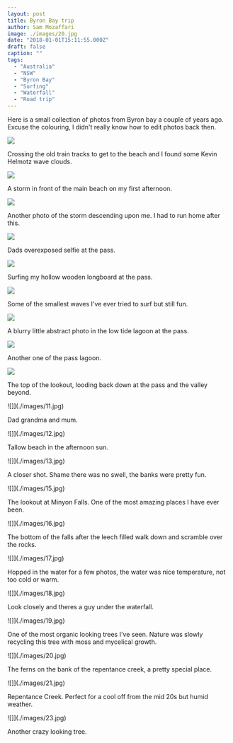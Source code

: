 ```yaml
---
layout: post
title: Byron Bay trip 
author: Sam Mozaffari
image: ./images/20.jpg
date: "2018-01-01T15:11:55.000Z"
draft: false
caption: ""
tags: 
  - "Australia"
  - "NSW"
  - "Byron Bay"
  - "Surfing"
  - "Waterfall"
  - "Road trip" 
---
```



Here is a small collection of photos from Byron bay a couple of years ago. Excuse the colouring, I didn't really know how to edit photos back then.

![](./images/3.jpg)

Crossing the old train tracks to get to the beach and I found some Kevin Helmotz wave clouds.


![](./images/1.jpg)

A storm in front of the main beach on my first afternoon.


![](./images/2.jpg)

Another photo of the storm descending upon me. I had to run home after this.

![](./images/4.jpg)

Dads overexposed selfie at the pass.

![](./images/5.jpg)

Surfing my hollow wooden longboard at the pass.

![](./images/8.jpg)

Some of the smallest waves I've ever tried to surf but still fun.


![](./images/8.jpg)

A blurry little abstract photo in the low tide lagoon at the pass.

![](./images/9.jpg)

Another one of the pass lagoon.

![](./images/10.jpg)

The top of the lookout, looding back down at the pass and the valley beyond.

![]](./images/11.jpg)

Dad grandma and mum.

![]](./images/12.jpg)

Tallow beach in the afternoon sun.

![]](./images/13.jpg)

A closer shot. Shame there was no swell, the banks were pretty fun.

![]](./images/15.jpg)

The lookout at Minyon Falls. One of the most amazing places I have ever been.

![]](./images/16.jpg)

The bottom of the falls after the leech filled walk down and scramble over the rocks.

![]](./images/17.jpg)

Hopped in the water for a few photos, the water was nice temperature, not too cold or warm.


![]](./images/18.jpg)

Look closely and theres a guy under the waterfall.


![]](./images/19.jpg)

One of the most organic looking trees I've seen. Nature was slowly recycling this tree with moss and mycelical growth.

![]](./images/20.jpg)

The ferns on the bank of the repentance creek, a pretty special place.

![]](./images/21.jpg)

Repentance Creek. Perfect for a cool off from the mid 20s but humid weather.

![]](./images/23.jpg)

Another crazy looking tree.



















